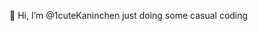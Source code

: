 👋 Hi, I’m @1cuteKaninchen
just doing some casual coding

<!---
1cuteKaninchen/1cuteKaninchen is a ✨ special ✨ repository because its `README.md` (this file) appears on your GitHub profile.
You can click the Preview link to take a look at your changes.
--->
